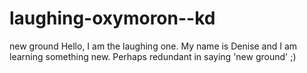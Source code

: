 # laughing-oxymoron--kd
new ground
Hello, I am the laughing one. My name is Denise and I am learning something new.
Perhaps redundant in saying 'new ground' ;)

